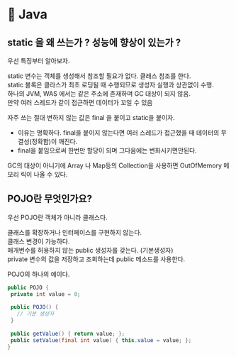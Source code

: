 # 🐼 Java

## static 을 왜 쓰는가 ? 성능에 향상이 있는가 ? 

우선 특징부터 알아보자. <br>

static 변수는 객체를 생성해서 참조할 필요가 없다. 클래스 참조를 한다. <br>
static 불록은 클라스가 최초 로딩될 때 수행되므로 생성자 실행과 상관없이 수행. <br>
하나의 JVM, WAS 에서는 같은 주소에 존재하며 GC 대상이 되지 않음.<br>
만약 여러 스레드가 같이 접근하면 데이터가 꼬일 수 있음 <br>

자주 쓰는 절대 변하지 않는 값은 final 을 붙이고 static을 붙이자. <br>
- 이유는 명확하다. final을 붙이지 않는다면 여러 스레드가 접근했을 때 데이터의 무결성(정확함)이 깨진다. <br>
- final을 붙임으로써 한번만 할당이 되며 그다음에는 변화시키면안된다. <br>

GC의 대상이 아니기에 Array 나 Map등의 Collection을 사용하면 OutOfMemory 메모리 릭이 나올 수 있다. <br>

## POJO란 무엇인가요?

우선 POJO란 객체가 아니라 클래스다.

클래스를 확장하거나 인터페이스를 구현하지 않는다. <br>
클래스 변경이 가능하다. <br>
매개변수를 허용하지 않는 public 생성자를 갖는다. (기본생성자) <br>
private 변수의 값을 저장하고 조회하는데 public 메소드를 사용한다. <br>

POJO의 하나의 예이다. <br>

```java 
public POJO {
 private int value = 0;
 
 public POJO() {
   // 기본 생성자
 }
 
 public getValue() { return value; };
 public setValue(final int value) { this.value = value; };
}
```
